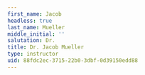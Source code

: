 ```yaml
---
first_name: Jacob
headless: true
last_name: Mueller
middle_initial: ''
salutation: Dr.
title: Dr. Jacob Mueller
type: instructor
uid: 88fdc2ec-3715-22b0-3dbf-0d39150edd88
---
```

